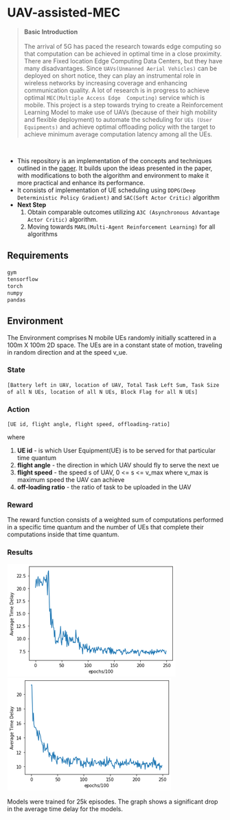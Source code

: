 # UAV-assisted-MEC


> **Basic Introduction** <br><br>
The arrival of 5G has paced the research towards edge computing so that computation can be achieved in optimal time in a close proximity. There are Fixed location Edge Computing Data Centers, but they have many disadvantages. Since `UAVs(Unmanned Aerial Vehicles)` can be deployed on short notice, they can play an instrumental role in wireless networks by increasing coverage and enhancing communication quality. A lot of research is in progress to achieve optimal `MEC(Multiple Access Edge  Computing)` service which is mobile. This project is a step towards trying to create a Reinforcement Learning Model to make use of UAVs (because of their high mobility and flexible deployment) to automate the scheduling for `UEs (User Equipments)` and achieve optimal offloading policy with the target to achieve minimum average computation latency among all the UEs.

<br>

- This repository is an implementation of the concepts and techniques outlined in the [paper](https://link.springer.com/article/10.1007/s11276-021-02632-z). It builds upon the ideas presented in the paper, with modifications to both the algorithm and environment to make it more practical and enhance its performance.
- It consists of implementation of UE scheduling using `DDPG(Deep Deterministic Policy Gradient)` and `SAC(Soft Actor Critic)` algorithm
- **Next Step** 
  1. Obtain comparable outcomes utilizing `A3C (Asynchronous Advantage Actor Critic)` algorithm.
  2. Moving towards `MARL(Multi-Agent Reinforcement Learning)` for all algorithms

## Requirements
```
gym
tensorflow
torch
numpy
pandas
```


## Environment
The Environment comprises N mobile UEs randomly initially scattered in a 100m X 100m 2D space. The UEs are in a constant state of motion, traveling in random direction and at the speed v_ue.

### State
```
[Battery left in UAV, location of UAV, Total Task Left Sum, Task Size of all N UEs, location of all N UEs, Block Flag for all N UEs]
```

### Action
```
[UE id, flight angle, flight speed, offloading-ratio]
```
where
  1. **UE id** - is which User Equipment(UE) is to be served for that particular time quantum 
  2. **flight angle** - the direction in which UAV should fly to serve the next ue 
  3. **flight speed** - the speed s of UAV, 0 <= s <= v_max where v_max is maximum speed the UAV can achieve
  4. **off-loading ratio** - the ratio of task to be uploaded in the UAV

### Reward
The reward function consists of a weighted sum of computations performed in a specific time quantum and the number of UEs that complete their computations inside that time quantum.

### Results

![Result 1](/results/result1.png)
![Result 2](/results/result2.png)

Models were trained for 25k episodes.
The graph shows a significant drop in the average time delay for the models.
